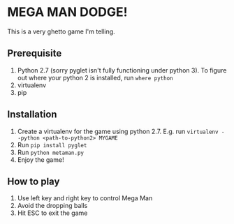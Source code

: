# MEGA MAN DODGE!
This is a very ghetto game I'm telling.

## Prerequisite
1.  Python 2.7 (sorry pyglet isn't fully functioning under python 3). To figure out where your python 2 is installed, run `where python`
2.  virtualenv
3.  pip

## Installation
1.  Create a virtualenv for the game using python 2.7. E.g. run `virtualenv --python <path-to-python2> MYGAME`
2.  Run `pip install pyglet`
3.  Run `python metaman.py`
4.  Enjoy the game!

## How to play
1.  Use left key and right key to control Mega Man
2.  Avoid the dropping balls
3.  Hit ESC to exit the game
